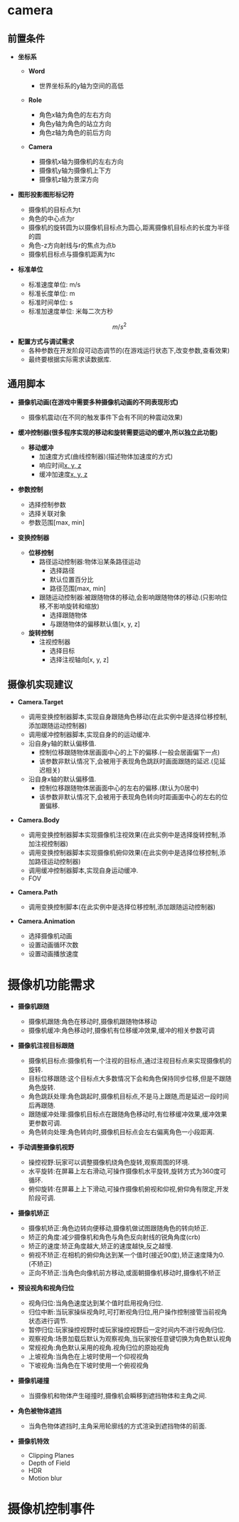 camera
================================================================================

## 前置条件
- **坐标系**
    - **Word**
        - 世界坐标系的y轴为空间的高低
    
    - **Role**
        - 角色x轴为角色的左右方向    
        - 角色y轴为角色的站立方向
        - 角色z轴为角色的前后方向
    
    - **Camera**
        - 摄像机x轴为摄像机的左右方向
        - 摄像机y轴为摄像机上下方
        - 摄像机z轴为景深方向

- **图形投影图形标记符**
    - 摄像机的目标点为t
    - 角色的中心点为r
    - 摄像机的旋转圆为以摄像机目标点为圆心,距离摄像机目标点的长度为半径的圆
    - 角色-z方向射线与r的焦点为点b
    - 摄像机目标点与摄像机距离为tc

- **标准单位**
    - 标准速度单位: m/s
    - 标准长度单位: m
    - 标准时间单位: s
    - 标准加速度单位: 米每二次方秒
```math
m/s^2
```
- **配置方式与调试需求**
    - 各种参数在开发阶段可动态调节的(在游戏运行状态下,改变参数,查看效果)
    - 最终要根据实际需求读数据库.

## 通用脚本
- **摄像机动画(在游戏中需要多种摄像机动画的不同表现形式)**
    - 摄像机震动(在不同的触发事件下会有不同的种震动效果)

- **缓冲控制器(很多程序实现的移动和旋转需要运动的缓冲,所以独立此功能)**
    - **移动缓冲**
        - 加速度方式(曲线控制器)(描述物体加速度的方式)   
        - 响应时间[x, y, z](描述响应运动的时间)
        - 缓冲加速度[x, y, z](描述物体速度变化的快慢)


- **参数控制**
    - 选择控制参数
    - 选择关联对象
    - 参数范围[max, min]


- **变换控制器**
    - **位移控制**
        - 路径运动控制器:物体沿某条路径运动
            - 选择路径
            - 默认位置百分比
            - 路径范围[max, min]
        - 跟随运动控制器:被跟随物体的移动,会影响跟随物体的移动.(只影响位移,不影响旋转和缩放)
            - 选择跟随物体
            - 与跟随物体的偏移默认值[x, y, z]
    - **旋转控制**
        - 注视控制器
            - 选择目标
            - 选择注视轴向[x, y, z]


## 摄像机实现建议
 

- **Camera.Target**
    - 调用变换控制器脚本,实现自身跟随角色移动(在此实例中是选择位移控制,添加跟随运动控制器)
    - 调用缓冲控制器脚本,实现自身的的运动缓冲.
    - 沿自身y轴的默认偏移值.
        - 控制位移跟随物体居画面中心的上下的偏移.(一般会居画偏下一点)
        - 该参数非默认情况下,会被用于表现角色跳跃时画面跟随的延迟.(见延迟相关)
    - 沿自身x轴的默认偏移值.
        - 控制位移跟随物体居画面中心的左右的偏移.(默认为0居中)
        - 该参数非默认情况下,会被用于表现角色转向时距画面中心的左右的位置偏移.

- **Camera.Body**
    - 调用变换控制器脚本实现摄像机注视效果(在此实例中是选择旋转控制,添加注视控制器)
    - 调用变换控制器脚本实现摄像机俯仰效果(在此实例中是选择位移控制,添加路径运动控制器)
    - 调用缓冲控制器脚本,实现自身运动缓冲.
    - FOV

- **Camera.Path**
    - 调用变换控制脚本(在此实例中是选择位移控制,添加跟随运动控制器)

- **Camera.Animation**
    - 选择摄像机动画
    - 设置动画循环次数
    - 设置动画播放速度


摄像机功能需求
================================================================================
- **摄像机跟随**
    - 摄像机跟随:角色在移动时,摄像机跟随物体移动
    - 摄像机缓冲:角色移动时,摄像机有位移缓冲效果,缓冲的相关参数可调  

- **摄像机注视目标跟随**
    - 摄像机目标点:摄像机有一个注视的目标点,通过注视目标点来实现摄像机的旋转.
    - 目标位移跟随:这个目标点大多数情况下会和角色保持同步位移,但是不跟随角色旋转. 
    - 角色跳跃处理:角色跳起时,摄像机目标点,不是马上跟随,而是延迟一段时间后再跟随.
    - 跟随缓冲处理:摄像机目标点在跟随角色移动时,有位移缓冲效果,缓冲效果更参数可调.
    - 角色转向处理:角色转向时,摄像机目标点会左右偏离角色一小段距离.

- **手动调整摄像机视野**
    - 操控视野:玩家可以调整摄像机绕角色旋转,观察周围的环境.
    - 水平旋转:在屏幕上左右滑动,可操作摄像机水平旋转,旋转方式为360度可循环.
    - 俯仰旋转:在屏幕上上下滑动,可操作摄像机俯视和仰视,俯仰角有限定,开发阶段可调.

- **摄像机矫正**
    - 摄像机矫正:角色边转向便移动,摄像机做试图跟随角色的转向矫正.
    - 矫正的角度:减少摄像机和角色与角色反向射线的锐角角度(crb)
    - 矫正的速度:矫正角度越大,矫正的速度越快,反之越慢.
    - 俯视不矫正:在相机的俯仰角达到某一个值时(接近90度),矫正速度降为0.(不矫正)    
    - 正向不矫正:当角色向像机前方移动,或面朝摄像机移动时,摄像机不矫正

- **预设视角和视角归位**
    - 视角归位:当角色速度达到某个值时启用视角归位.
    - 归位中断:当玩家操纵视角时,可打断视角归位,用户操作控制接管当前视角状态进行调节.
    - 暂停归位:玩家操控视野时或玩家操控视野后一定时间内不进行视角归位.
    - 观察视角:场景加载后默认为观察视角,当玩家按任意键切换为角色默认视角
    - 常规视角:角色默认采用的视角.视角归位的原始视角
    - 上坡视角:当角色在上坡时使用一个仰视视角
    - 下坡视角:当角色在下坡时使用一个俯视视角

- **摄像机碰撞**
    - 当摄像机和物体产生碰撞时,摄像机会瞬移到遮挡物体和主角之间.

- **角色被物体遮挡**
    - 当角色物体遮挡时,主角采用轮廓线的方式渲染到遮挡物体的前面.

- **摄像机特效**
    - Clipping Planes
    - Depth of Field
    - HDR
    - Motion blur


摄像机控制事件
================================================================================





